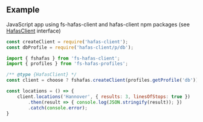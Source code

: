 ## Example

JavaScript app using fs-hafas-client and hafas-client npm packages (see [HafasClient](./interfaces/HafasClient.html) interface)

```js
const createClient = require('hafas-client');
const dbProfile = require('hafas-client/p/db');

import { fshafas } from 'fs-hafas-client';
import { profiles } from 'fs-hafas-profiles';

/** @type {HafasClient} */
const client = choose ? fshafas.createClient(profiles.getProfile('db')) : createClient(dbProfile, 'agent');

const locations = () => {
    client.locations('Hannover', { results: 3, linesOfStops: true })
        .then(result => { console.log(JSON.stringify(result)); })
        .catch(console.error);
}
```

